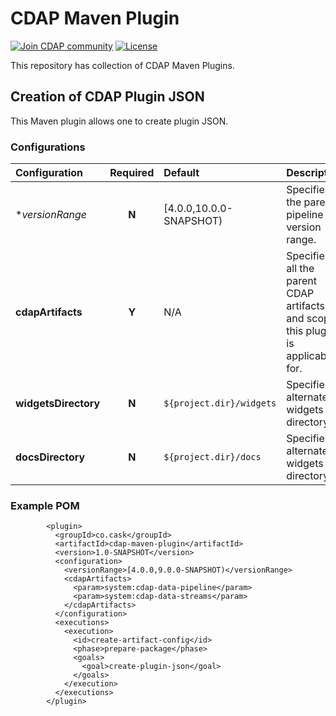 # CDAP Maven Plugin

<a href="https://cdap-users.herokuapp.com/"><img alt="Join CDAP community" src="https://cdap-users.herokuapp.com/badge.svg?t=1"/></a> [![License](https://img.shields.io/badge/License-Apache%202.0-blue.svg)](https://opensource.org/licenses/Apache-2.0)

This repository has collection of CDAP Maven Plugins. 

## Creation of CDAP Plugin JSON

This Maven plugin allows one to create plugin JSON. 

### Configurations

| Configuration | Required | Default | Description |
| :------------ | :------: | :----- | :---------- |
| **versionRange* | **N** | [4.0.0,10.0.0-SNAPSHOT) | Specifies the parent pipeline version range.|
| **cdapArtifacts** | **Y** | N/A | Specifies all the parent CDAP artifacts and scope this plugin is applicable for.|
| **widgetsDirectory** | **N** | ```${project.dir}/widgets``` | Specifies alternate widgets directory.|
| **docsDirectory** | **N** | ```${project.dir}/docs``` | Specifies alternate widgets directory.|

### Example POM

```
        <plugin>
          <groupId>co.cask</groupId>
          <artifactId>cdap-maven-plugin</artifactId>
          <version>1.0-SNAPSHOT</version>
          <configuration>
            <versionRange>[4.0.0,9.0.0-SNAPSHOT)</versionRange>
            <cdapArtifacts>
              <param>system:cdap-data-pipeline</param>
              <param>system:cdap-data-streams</param>
            </cdapArtifacts>
          </configuration>
          <executions>
            <execution>
              <id>create-artifact-config</id>
              <phase>prepare-package</phase>
              <goals>
                <goal>create-plugin-json</goal>
              </goals>
            </execution>
          </executions>
        </plugin>
```
